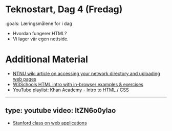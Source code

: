 # Teknostart, Dag 4 (Fredag)

:goals: Læringsmålene for i dag
* Hvordan fungerer HTML?
* Vi lager vår egen nettside.

# Additional Material

* [NTNU wiki article on accessing your network directory and uploading web pages](https://i.ntnu.no/wiki/-/wiki/Norsk/Lag+nettside+på+folk-ntnu-no )
* [W3Schools HTML intro with in-browser examples & exercises](https://www.w3schools.com/html/html_intro.asp)
* [YouTube playlist: Khan Academy -  Intro to HTML / CSS](https://www.youtube.com/playlist?list=PLfloRV9R6_kRQihyrQV9eVYt32KNGqXRo)
---
type: youtube
video: ItZN6o0ylao
---


* [Stanford class on web applications](https://web.stanford.edu/class/cs142/lectures.html)
